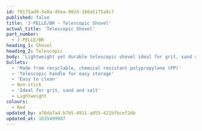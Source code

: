 ```yaml
---
id: f9175ad9-5e0a-45ea-902d-168a5175a8c7
published: false
title: 'J-PELLE/BR - Telescopic Shovel'
actual_title: 'Telescopic Shovel'
part_number:
  - J-PELLE/BR
heading_1: Shovel
heading_2: Telescopic
body: 'Lightweight yet durable telescopic shovel ideal for grit, sand and salt.'
bullets:
  - 'Made from recyclable, chemical resistant polypropylene (PP)'
  - 'Telescopic handle for easy storage'
  - 'Easy to clean'
  - Non-stick
  - 'Ideal for grit, sand and salt'
  - Lightweight
colours:
  - Red
updated_by: a76dafa4-b7b5-4911-ad55-421bfbcef2db
updated_at: 1635499987
---
```

